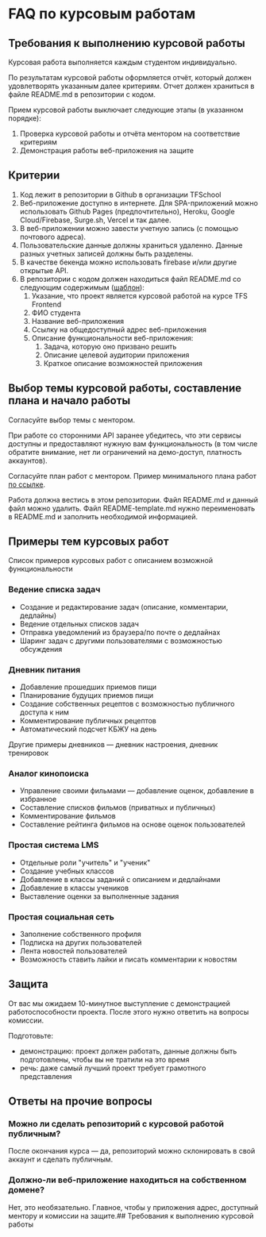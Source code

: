 # FAQ по курсовым работам
## Требования к выполнению курсовой работы

Курсовая работа выполняется каждым студентом индивидуально.

По результатам курсовой работы оформляется отчёт, который должен удовлетворять указанным далее критериям. Отчет должен храниться в файле README.md в репозитории с кодом.

Прием курсовой работы выключает следующие этапы (в указанном порядке):

1.  Проверка курсовой работы и отчёта ментором на соответствие критериям
2.  Демонстрация работы веб-приложения на защите

## Критерии

1.  Код лежит в репозитории в Github в организации TFSchool
2.  Веб-приложение доступно в интернете. Для SPA-приложений можно использовать Github Pages (предпочтительно), Heroku, Google Cloud/Firebase, Surge.sh, Vercel и так далее.
3.  В веб-приложении можно завести учетную запись (с помощью почтового адреса).
4.  Пользовательские данные должны храниться удаленно. Данные разных учетных записей должны быть разделены.
5.  В качестве бекенда можно использовать firebase и/или другие открытые API.
6.  В репозитории с кодом должен находиться файл README.md со следующим содержимым ([шаблон](https://github.com/TFSchool/coursework/blob/main/README-template.md)):
    1.  Указание, что проект является курсовой работой на курсе TFS Frontend
    2.  ФИО студента
    3.  Название веб-приложения
    4.  Ссылку на общедоступный адрес веб-приложения
    5.  Описание функциональности веб-приложения:
        1.  Задача, которую оно призвано решить
        2.  Описание целевой аудитории приложения
        3.  Краткое описание возможностей приложения

## Выбор темы курсовой работы, составление плана и начало работы

Согласуйте выбор темы с ментором.

При работе со сторонними API заранее убедитесь, что эти сервисы доступны и предоставляют нужную вам функциональность (в том числе обратите внимание, нет ли ограничений на демо-доступ, платность аккаунтов).

Согласуйте план работ с ментором. Пример минимального плана работ [по ссылке](https://docs.google.com/document/d/1Nv5ee9ePKEfV9FlIf-KfA_cd61HN_Ty8tl41kE5z8QQ/edit).

Работа должна вестись в этом репозитории. Файл README.md и данный файл можно удалить. Файл README-template.md нужно переименовать в README.md и заполнить необходимой информацией.

## Примеры тем курсовых работ

Список примеров курсовых работ с описанием возможной функциональности

### Ведение списка задач

-   Создание и редактирование задач (описание, комментарии, дедлайны)
-   Ведение отдельных списков задач
-   Отправка уведомлений из браузера/по почте о дедлайнах
-   Шаринг задач с другими пользователями с возможностью обсуждения

### Дневник питания

-   Добавление прошедших приемов пищи
-   Планирование будущих приемов пищи
-   Создание собственных рецептов с возможностью публичного доступа к ним
-   Комментирование публичных рецептов
-   Автоматический подсчет КБЖУ на день

Другие примеры дневников — дневник настроения, дневник тренировок

### Аналог кинопоиска

-   Управление своими фильмами — добавление оценок, добавление в избранное
-   Составление списков фильмов (приватных и публичных)
-   Комментирование фильмов
-   Составление рейтинга фильмов на основе оценок пользователей

### Простая система LMS

-   Отдельные роли "учитель" и "ученик"
-   Создание учебных классов
-   Добавление в классы заданий с описанием и дедлайнами
-   Добавление в классы учеников
-   Выставление оценки за выполненные задания

### Простая социальная сеть

-   Заполнение собственного профиля
-   Подписка на других пользователей
-   Лента новостей пользователей
-   Возможность ставить лайки и писать комментарии к новостям

## Защита
От вас мы ожидаем 10-минутное выступление с демонстрацией работоспособности проекта. После этого нужно ответить на вопросы комиссии.

Подготовьте:

-   демонстрацию: проект должен работать, данные должны быть подготовлены, чтобы вы не тратили на это время
-   речь: даже самый лучший проект требует грамотного представления


## Ответы на прочие вопросы

### Можно ли сделать репозиторий с курсовой работой публичным?

После окончания курса — да, репозиторий можно склонировать в свой аккаунт и сделать публичным.

### Должно-ли веб-приложение находиться на собственном домене?

Нет, это необязательно. Главное, чтобы у приложения адрес, доступный ментору и комиссии на защите.## Требования к выполнению курсовой работы
